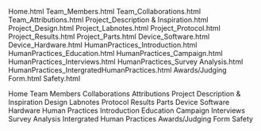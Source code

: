 Home.html
Team_Members.html
Team_Collaborations.html
Team_Attributions.html
Project_Description & Inspiration.html
Project_Design.html
Project_Labnotes.html
Project_Protocol.html
Project_Results.html
Project_Parts.html
Device_Software.html
Device_Hardware.html
HumanPractices_Introduction.html
HumanPractices_Education.html
HumanPractices_Campaign.html
HumanPractices_Interviews.html
HumanPractices_Survey Analysis.html
HumanPractices_IntergratedHumanPractices.html
Awards/Judging Form.html
Safety.html

Home
Team
    Members
    Collaborations
    Attributions
Project
    Description & Inspiration
    Design
    Labnotes
    Protocol
    Results
    Parts
Device
    Software
    Hardware
Human Practices
    Introduction
    Education
    Campaign
    Interviews
    Survey Analysis
    Intergrated Human Practices
Awards/Judging Form
Safety
